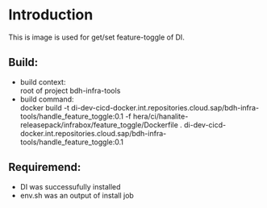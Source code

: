 # Introduction
This is image is used for get/set feature-toggle of DI. 
## Build: 
- build context:  
    root of project bdh-infra-tools
- build command:  
docker build -t di-dev-cicd-docker.int.repositories.cloud.sap/bdh-infra-tools/handle_feature_toggle:0.1 -f hera/ci/hanalite-releasepack/infrabox/feature_toggle/Dockerfile .
di-dev-cicd-docker.int.repositories.cloud.sap/bdh-infra-tools/handle_feature_toggle:0.1
## Requiremend: 
  - DI was successufully installed
  - env.sh was an output of install job
